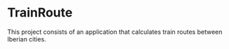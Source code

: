 # TrainRoute
This project consists of an application that calculates train routes between Iberian cities.
